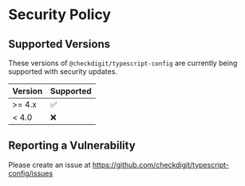 # Security Policy

## Supported Versions

These versions of `@checkdigit/typescript-config` are currently being supported with security updates.

| Version | Supported          |
| ------- | ------------------ |
| \>= 4.x | :white_check_mark: |
| \< 4.0  | :x:                |

## Reporting a Vulnerability

Please create an issue at https://github.com/checkdigit/typescript-config/issues
